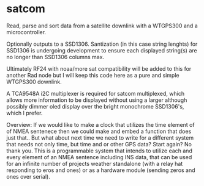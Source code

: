 # satcom
Read, parse and sort data from a satellite downlink with a WTGPS300 and a microcontroller.

Optionally outputs to a SSD1306. Santization (in this case string lenghts) for SSD1306 is undergoing
development to ensure each displayed string(s) are no longer than SSD1306 columns max.

Ultimately RF24 with noaa/more sat compatibility will be added to this for another Rad node but I will keep this code here
as a pure and simple WTGPS300 downlink.

A TCA9548A i2C multiplexer is required for satcom multiplexed, which allows more information to be displayed
without using a larger although possibly dimmer oled display over the bright monochrome SSD1306's, which I prefer.

Overview: If we would like to make a clock that utilizes the time element of of NMEA sentenece then we could make
and embed a function that does just that.. But what about next time we need to write for a different system that needs
not only time, but time and or other GPS data? Start again? No thank you. This is a programmable system that intends
to utilize each and every element of an NMEA sentence including INS data, that can be used for an infinite number of projects
weather standalone (with a relay hat responding to eros and ones) or as a hardware module (sending zeros and ones over serial).
